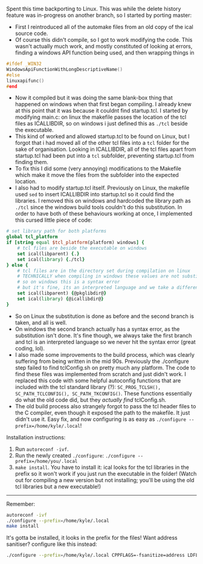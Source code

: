 Spent this time backporting to Linux. This was while the delete history feature was in-progress on another branch, so I started by porting master:
- First I reintroduced all of the automake files from an old copy of the ical source code.
- Of course this didn't compile, so I got to work modifying the code. This wasn't actually much work, and mostly constituted of looking at errors, finding a windows API function being used, and then wrapping things in
```C 
#ifdef _WIN32
WindowsApiFunctionWithLongDescriptiveName()
#else
linuxapifunc()
#end
```
- Now it compiled but it was doing the same blank-box thing that happened on windows when that first began compiling. I already knew at this point that it was because it couldnt find startup.tcl. I started by modifying main.c: on linux the makefile passes the location of the tcl files as ICALLIBDIR, so on windows i just defined this as `./tcl` beside the executable.
- This kind of worked and allowed startup.tcl to be found on Linux, but I forgot that i had moved all of the other tcl files into a `tcl` folder for the sake of organisation. Looking in ICALLIBDIR, all of the tcl files apart from startup.tcl had been put into a `tcl` subfolder, preventing startup.tcl from finding them.
- To fix this I did some (very annoying) modifications to the Makefile which make it move the files from the subfolder into the expected location. 
- I also had to modify startup.tcl itself. Previously on Linux, the makefile used `sed` to insert ICALLIBDIR into startup.tcl so it could find the libraries. I removed this on windows and hardcoded the library path as `./tcl` since the windows build tools couldn't do this substitution. In order to have both of these behaviours working at once, I implemented this cursed little piece of code:
```tcl
# set library path for both platforms
global tcl_platform
if [string equal $tcl_platform(platform) windows] {
	# tcl files are beside the executable on windows
	set ical(libparent) {.}
	set ical(library) {./tcl}
} else {
	# tcl files are in the directory set during compilation on linux
	# TECHNICALLY when compiling in windows these values are not substituted
	# so on windows this is a syntax error
	# but it's fine, its an interpreted language and we take a different branch (lol)
	set ical(libparent) {@pkglibdir@}
	set ical(library) {@icallibdir@}
}
```
- So on Linux the substitution is done as before and the second branch is taken, and all is well.
- On windows the second branch actually has a syntax error, as the substitution isn't done. It's fine though, we always take the first branch and tcl is an interpreted language so we never hit the syntax error (great coding, lol).
- I also made some improvements to the build process, which was clearly suffering from being written in the mid 90s. Previously the ./configure step failed to find tclConfig.sh on pretty much any platform. The code to find these files was implemented from scratch and just didn't work. I replaced this code with some helpful autoconfig functions that are included with the tcl standard library (?): `SC_PROG_TCLSH(), SC_PATH_TCLCONFIG(), SC_PATH_TKCONFIG()`. These functions essentially do what the old code did, but they *actually find* tclConfig.sh.
- The old build process also strangely forgot to pass the tcl header files to the C compiler, even though it exposed the path to the makefile. It just didn't use it. Easy fix, and now configuring is as easy as `./configure --prefix=/home/kyle/.local`!

Installation instructions:
1. Run `autoreconf -ivf`.
2. Run the newly created `./configure`: `./configure --prefix=/home/you/.local`
3. `make install`. You have to install it: ical looks for the tcl libraries in the prefix so it won't work if you just run the executable in the folder! (Watch out for compiling a new version but not installing; you'll be using the old tcl libraries but a new executable!)
---
Remember:
```sh
autoreconf -ivf
./configure --prefix=/home/kyle/.local
make install
```
It's gotta be installed, it looks in the prefix for the files!
Want address sanitiser? configure like this instead:
```sh
./configure --prefix=/home/kyle/.local CPPFLAGS=-fsanitize=address LDFLAGS=-fsanitize=address
```
